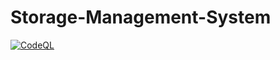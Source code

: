 # Storage-Management-System

[![CodeQL](https://github.com/pidi3000/Storage-Management-System/actions/workflows/codeql-analysis.yml/badge.svg?branch=master)](https://github.com/pidi3000/Storage-Management-System/actions/workflows/codeql-analysis.yml)
